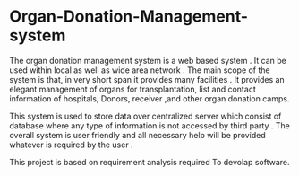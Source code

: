 # Organ-Donation-Management-system

   The organ donation management system is a web 
based system . It can be used within local as well as wide 
area network . The main scope of the system is that, in very 
short span it provides many facilities . It provides an elegant 
management of organs for transplantation, list and contact 
information of hospitals, Donors, receiver ,and other organ 
donation camps.
  
This system is used to store data over centralized 
server which consist of database where any type of 
information is not accessed by third party . The overall 
system is user friendly and all necessary help will be 
provided whatever is required by the user .

 This project is based on requirement analysis required
To devolap software.
